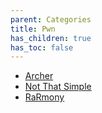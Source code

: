 ```yaml
---
parent: Categories
title: Pwn
has_children: true
has_toc: false
---
```


* [Archer](Archer.md)
* [Not That Simple](NotThatSimple.md)
* [RaRmony](RaRmony.md)